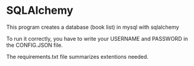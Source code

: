 # SQLAlchemy


This program creates a database (book list) in mysql with sqlalchemy

To run it correctly, you have to write your USERNAME and PASSWORD in the CONFIG.JSON file.

The requirements.txt file summarizes extentions needed.

